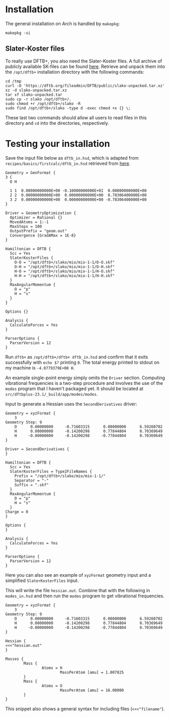 # Installation
The general installation on Arch is handled by `makepkg`:

```shell
makepkg -si
```

## Slater-Koster files
To really use DFTB+, you also need the Slater-Koster files. A full archive of
publicly available SK-files can be found
[here](https://dftb.org/fileadmin/DFTB/public/slako-unpacked.tar.xz). Retrieve
and unpack them into the `/opt/dftb+` installation directory with the following
commands:

```shell
cd /tmp
curl -O 'https://dftb.org/fileadmin/DFTB/public/slako-unpacked.tar.xz'
xz -d slako-unpacked.tar.xz
tar xf slako-unpacked.tar
sudo cp -r slako /opt/dftb+/.
sudo chmod +r /opt/dftb+/slako -R
sudo find /opt/dftb+/slako -type d -exec chmod +x {} \;
```

These last two commands should allow all users to read files in this directory
and `cd` into the directories, respectively.

# Testing your installation

Save the input file below as `dftb_in.hsd`, which is adapted from
`recipes/basics/firstcalc/dftb_in.hsd` retrieved from [here][recipes].

```text
Geometry = GenFormat {
3 C
  O H

  1 1  0.00000000000E+00 -0.10000000000E+01  0.00000000000E+00
  2 2  0.00000000000E+00  0.00000000000E+00  0.78306400000E+00
  3 2  0.00000000000E+00  0.00000000000E+00 -0.78306400000E+00
}

Driver = GeometryOptimization {
  Optimizer = Rational {}
  MovedAtoms = 1:-1
  MaxSteps = 100
  OutputPrefix = "geom.out"
  Convergence {GradAMax = 1E-8}
}

Hamiltonian = DFTB {
  Scc = Yes
  SlaterKosterFiles {
    O-O = "/opt/dftb+/slako/mio/mio-1-1/O-O.skf"
    O-H = "/opt/dftb+/slako/mio/mio-1-1/O-H.skf"
    H-O = "/opt/dftb+/slako/mio/mio-1-1/H-O.skf"
    H-H = "/opt/dftb+/slako/mio/mio-1-1/H-H.skf"
  }
  MaxAngularMomentum {
    O = "p"
    H = "s"
  }
}

Options {}

Analysis {
  CalculateForces = Yes
}

ParserOptions {
  ParserVersion = 12
}
```

Run `dftb+` as `/opt/dftb+/dftb+ dftb_in.hsd` and confirm that it exits
successfully with `echo $?` printing `0`. The total energy printed to stdout on
my machine is `-4.0779379E+00 H`.

An example single-point energy simply omits the `Driver` section. Computing
vibrational frequencies is a two-step procedure and involves the use of the
`modes` program that I haven't packaged yet. It should be located at
`src/dftbplus-23.1/_build/app/modes/modes`.

Input to generate a Hessian uses the `SecondDerivatives` driver:

```text
Geometry = xyzFormat {
    3
Geometry Step: 9
    O      0.00000000     -0.71603315      0.00000000      6.59260702
    H      0.00000000     -0.14200298      0.77844804      0.70369649
    H     -0.00000000     -0.14200298     -0.77844804      0.70369649
}

Driver = SecondDerivatives {
}

Hamiltonian = DFTB {
  Scc = Yes
  SlaterKosterFiles = Type2FileNames {
    Prefix = "/opt/dftb+/slako/mio/mio-1-1/"
    Separator = "-"
    Suffix = ".skf"
  }
  MaxAngularMomentum {
    O = "p"
    H = "s"
  }
Charge = 0
}

Options {
}

Analysis {
  CalculateForces = Yes
}

ParserOptions {
  ParserVersion = 12
}
```

Here you can also see an example of `xyzFormat` geometry input and a simplified
`SlaterKosterFiles` input.

This will write the file `hessian.out`. Combine that with the following in
`modes_in.hsd` and then run the `modes` program to get vibrational frequencies.

```text
Geometry = xyzFormat {
    3
Geometry Step: 9
    O      0.00000000     -0.71603315      0.00000000      6.59260702
    H      0.00000000     -0.14200298      0.77844804      0.70369649
    H     -0.00000000     -0.14200298     -0.77844804      0.70369649
}

Hessian {
<<<"hessian.out"
}

Masses {
        Mass {
                Atoms = H
                        MassPerAtom [amu] = 1.007825
        }
        Mass {
                Atoms = O
                        MassPerAtom [amu] = 16.00000
        }
}
```

This snippet also shows a general syntax for including files (`<<<"filename"`).

[recipes]: https://dftbplus-recipes.readthedocs.io/en/latest/_downloads/5919f4094cd60c5c70c13b47928442f5/recipes.tar.bz2
